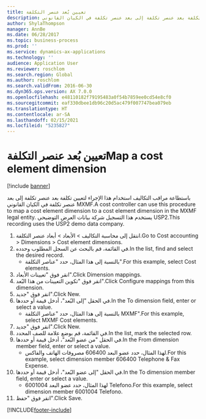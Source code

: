 ```yaml
---
title: تعيين بُعد عنصر التكلفة
description: باستطاعة مراقب التكاليف استخدام هذا الإجراء لتعيين تكلفة بعد عنصر تكلفة إلى بعد عنصر تكلفة في الكيان القانوني MXMF.
author: ShylaThompson
manager: AnnBe
ms.date: 06/28/2017
ms.topic: business-process
ms.prod: ''
ms.service: dynamics-ax-applications
ms.technology: ''
audience: Application User
ms.reviewer: roschlom
ms.search.region: Global
ms.author: roschlom
ms.search.validFrom: 2016-06-30
ms.dyn365.ops.version: AX 7.0.0
ms.openlocfilehash: e48110182f79195483a0f54b7859ee0cd54e8cf0
ms.sourcegitcommit: eaf330dbee1db96c20d5ac479f007747bea079eb
ms.translationtype: HT
ms.contentlocale: ar-SA
ms.lasthandoff: 02/15/2021
ms.locfileid: "5235827"
---
```

# <a name="map-a-cost-element-dimension"></a><span data-ttu-id="6c465-103">تعيين بُعد عنصر التكلفة</span><span class="sxs-lookup"><span data-stu-id="6c465-103">Map a cost element dimension</span></span>

[!include [banner](../../includes/banner.md)]

<span data-ttu-id="6c465-104">باستطاعة مراقب التكاليف استخدام هذا الإجراء لتعيين تكلفة بعد عنصر تكلفة إلى بعد عنصر تكلفة في الكيان القانوني MXMF.</span><span class="sxs-lookup"><span data-stu-id="6c465-104">A cost controller can use this procedure to map a cost element dimension to a cost element dimension in the MXMF legal entity.</span></span> <span data-ttu-id="6c465-105">يستخدم هذا التسجيل شركة بيانات العرض التوضيحي USP2.</span><span class="sxs-lookup"><span data-stu-id="6c465-105">This recording uses the USP2 demo data company.</span></span>

1. <span data-ttu-id="6c465-106">انتقل إلى محاسبة التكاليف > الأبعاد > أبعاد عنصر التكلفة.</span><span class="sxs-lookup"><span data-stu-id="6c465-106">Go to Cost accounting > Dimensions > Cost element dimensions.</span></span>
2. <span data-ttu-id="6c465-107">في القائمة، قم بالبحث عن السجل المطلوب وحدده.</span><span class="sxs-lookup"><span data-stu-id="6c465-107">In the list, find and select the desired record.</span></span>
    * <span data-ttu-id="6c465-108">بالنسبة إلى هذا المثال، حدد "عناصر التكلفة".</span><span class="sxs-lookup"><span data-stu-id="6c465-108">For this example, select Cost elements.</span></span>  
3. <span data-ttu-id="6c465-109">انقر فوق "تعيينات الأبعاد".</span><span class="sxs-lookup"><span data-stu-id="6c465-109">Click Dimension mappings.</span></span>
4. <span data-ttu-id="6c465-110">انقر فوق "تكوين التعيينات من هذا البُعد‬".</span><span class="sxs-lookup"><span data-stu-id="6c465-110">Click Configure mappings from this dimension.</span></span>
5. <span data-ttu-id="6c465-111">انقر فوق "جديد".</span><span class="sxs-lookup"><span data-stu-id="6c465-111">Click New.</span></span>
6. <span data-ttu-id="6c465-112">في الحقل "إلى البُعد"، أدخل قيمة أو حددها.</span><span class="sxs-lookup"><span data-stu-id="6c465-112">In the To dimension field, enter or select a value.</span></span>
    * <span data-ttu-id="6c465-113">بالنسبة إلى هذا المثال، حدد "عناصر التكلفة MXMF".</span><span class="sxs-lookup"><span data-stu-id="6c465-113">For this example, select MXMF Cost elements.</span></span>  
7. <span data-ttu-id="6c465-114">انقر فوق "جديد".</span><span class="sxs-lookup"><span data-stu-id="6c465-114">Click New.</span></span>
8. <span data-ttu-id="6c465-115">في القائمة، قم بوضع علامة للصف المحدد.</span><span class="sxs-lookup"><span data-stu-id="6c465-115">In the list, mark the selected row.</span></span>
9. <span data-ttu-id="6c465-116">في الحقل "من عضو البُعد‬"، أدخل قيمة أو حددها.</span><span class="sxs-lookup"><span data-stu-id="6c465-116">In the From dimension member field, enter or select a value.</span></span>
    * <span data-ttu-id="6c465-117">لهذا المثال، حدد عضو البعد 606400 مصروفات الهاتف والفاكس.</span><span class="sxs-lookup"><span data-stu-id="6c465-117">For this example, select dimension member 606400 Telephone & Fax Expense.</span></span>  
10. <span data-ttu-id="6c465-118">في الحقل "إلى عضو البُعد‬"، أدخل قيمة أو حددها.</span><span class="sxs-lookup"><span data-stu-id="6c465-118">In the To dimension member field, enter or select a value.</span></span>
    * <span data-ttu-id="6c465-119">لهذا المثال، حدد عضو البعد 6001004 Telefono.</span><span class="sxs-lookup"><span data-stu-id="6c465-119">For this example, select dimension member 6001004 Telefono.</span></span>  
11. <span data-ttu-id="6c465-120">انقر فوق "حفظ".</span><span class="sxs-lookup"><span data-stu-id="6c465-120">Click Save.</span></span>



[!INCLUDE[footer-include](../../../includes/footer-banner.md)]